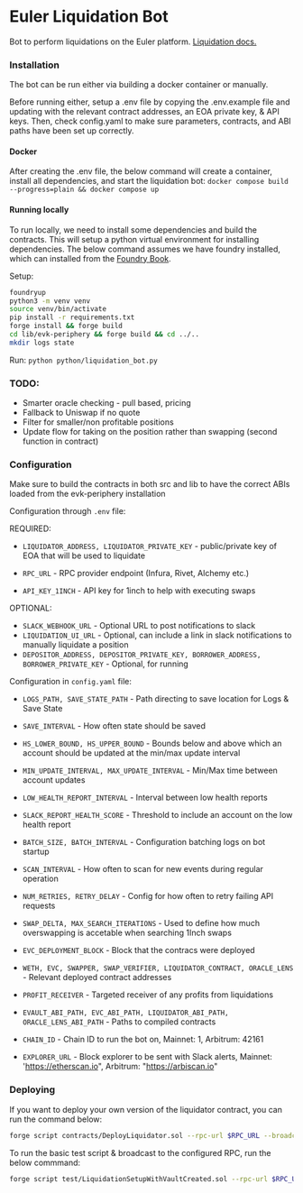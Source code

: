 # Euler Liquidation Bot

Bot to perform liquidations on the Euler platform. [Liquidation docs.](https://docs.euler.finance/euler-vault-kit-white-paper/#liquidation)

### Installation

The bot can be run either via building a docker container or manually.

Before running either, setup a .env file by copying the .env.example file and updating with the relevant contract addresses, an EOA private key, & API keys. Then, check config.yaml to make sure parameters, contracts, and ABI paths have been set up correctly.

#### Docker
After creating the .env file, the below command will create a container, install all dependencies, and start the liquidation bot:
`docker compose build --progress=plain && docker compose up`


#### Running locally
To run locally, we need to install some dependencies and build the contracts. This will setup a python virtual environment for installing dependencies. The below command assumes we have foundry installed, which can installed from the [Foundry Book](https://book.getfoundry.sh/).

Setup:
```bash
foundryup
python3 -m venv venv
source venv/bin/activate
pip install -r requirements.txt
forge install && forge build
cd lib/evk-periphery && forge build && cd ../..
mkdir logs state
```

Run:
`python python/liquidation_bot.py`

### TODO:
- Smarter oracle checking - pull based, pricing
- Fallback to Uniswap if no quote
- Filter for smaller/non profitable positions
- Update flow for taking on the position rather than swapping (second function in contract)

### Configuration

Make sure to build the contracts in both src and lib to have the correct ABIs loaded from the evk-periphery installation

Configuration through `.env` file:

REQUIRED:
- `LIQUIDATOR_ADDRESS, LIQUIDATOR_PRIVATE_KEY` - public/private key of EOA that will be used to liquidate

- `RPC_URL` - RPC provider endpoint (Infura, Rivet, Alchemy etc.)

- `API_KEY_1INCH` - API key for 1inch to help with executing swaps

OPTIONAL:
- `SLACK_WEBHOOK_URL` - Optional URL to post notifications to slack
- `LIQUIDATION_UI_URL` - Optional, can include a link in slack notifications to manually liquidate a position
- `DEPOSITOR_ADDRESS, DEPOSITOR_PRIVATE_KEY, BORROWER_ADDRESS, BORROWER_PRIVATE_KEY` - Optional, for running 


Configuration in `config.yaml` file:

- `LOGS_PATH, SAVE_STATE_PATH` - Path directing to save location for Logs & Save State
- `SAVE_INTERVAL` - How often state should be saved

- `HS_LOWER_BOUND, HS_UPPER_BOUND` - Bounds below and above which an account should be updated at the min/max update interval
- `MIN_UPDATE_INTERVAL, MAX_UPDATE_INTERVAL` - Min/Max time between account updates

- `LOW_HEALTH_REPORT_INTERVAL` - Interval between low health reports
- `SLACK_REPORT_HEALTH_SCORE` - Threshold to include an account on the low health report

- `BATCH_SIZE, BATCH_INTERVAL` - Configuration batching logs on bot startup

- `SCAN_INTERVAL` - How often to scan for new events during regular operation

- `NUM_RETRIES, RETRY_DELAY` - Config for how often to retry failing API requests

- `SWAP_DELTA, MAX_SEARCH_ITERATIONS` - Used to define how much overswapping is accetable when searching 1Inch swaps

- `EVC_DEPLOYMENT_BLOCK` - Block that the contracs were deployed

- `WETH, EVC, SWAPPER, SWAP_VERIFIER, LIQUIDATOR_CONTRACT, ORACLE_LENS` - Relevant deployed contract addresses

- `PROFIT_RECEIVER` - Targeted receiver of any profits from liquidations

- `EVAULT_ABI_PATH, EVC_ABI_PATH, LIQUIDATOR_ABI_PATH, ORACLE_LENS_ABI_PATH` - Paths to compiled contracts

- `CHAIN_ID` - Chain ID to run the bot on, Mainnet: 1, Arbitrum: 42161
- `EXPLORER_URL` - Block explorer to be sent with Slack alerts, Mainnet: 'https://etherscan.io", Arbitrum: "https://arbiscan.io"


### Deploying

If you want to deploy your own version of the liquidator contract, you can run the command below:

```bash
forge script contracts/DeployLiquidator.sol --rpc-url $RPC_URL --broadcast --ffi -vvv --slow
```

To run the basic test script & broadcast to the configured RPC, run the below commmand:
```bash
forge script test/LiquidationSetupWithVaultCreated.sol --rpc-url $RPC_URL --broadcast --ffi -vvv --slow --evm-version shanghai
```